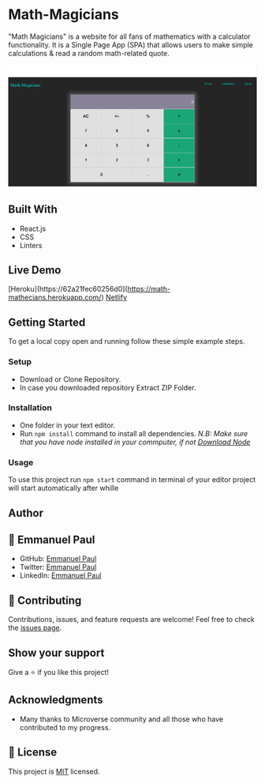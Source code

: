 # Math-Magicians

"Math Magicians" is a website for all fans of mathematics with a calculator functionality. It is a Single Page App (SPA) that allows users to make simple calculations & read a random math-related quote.

![Screenshot](./src/screen.png)

## Built With
- React.js
- CSS
- Linters

## Live Demo
[Heroku](https://62a21fec60256d0](https://math-mathecians.herokuapp.com/)
[Netlify](https://62a21fec60256d046023c7aa--rococo-mochi-a5bb9c.netlify.app/)


## Getting Started
To get a local copy open and running follow these simple example steps.

### Setup
- Download or Clone Repository.
- In case you downloaded repository Extract ZIP Folder.

### Installation
- One folder in your text editor.
- Run `npm install` command to install all dependencies.
*N.B: Make sure that you have node installed in your commputer, if not [Download Node](https://nodejs.org/en/)*

### Usage
To use this project run `npm start` command in terminal of your editor project will start automatically after whille

## Author
## 👤 **Emmanuel Paul**

- GitHub: [Emmanuel Paul](https://github.com/Epaltechs/Math-Magicians)
- Twitter: [Emmanuel Paul](http://twitter.com/@emmapaul247)
- LinkedIn: [Emmanuel Paul](https://www.linkedin.com/in/emmanuel-paul-a2bab7b4/)

## :handshake: Contributing
Contributions, issues, and feature requests are welcome!
Feel free to check the [issues page](https://github.com/Epaltechs/To-Do-list/issues).

## Show your support
Give a :star:️ if you like this project!

## Acknowledgments
- Many thanks to Microverse community and all those who have contributed to my progress.

## :memo: License
This project is [MIT](./MIT.md) licensed.
